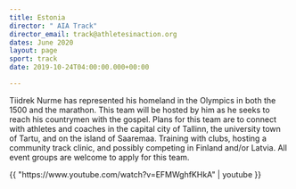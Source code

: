 ```yaml
---
title: Estonia
director: " AIA Track"
director_email: track@athletesinaction.org
dates: June 2020
layout: page
sport: track
date: 2019-10-24T04:00:00.000+00:00

---
```

Tiidrek Nurme has represented his homeland in the Olympics in both the 1500 and the marathon. This team will be hosted by him as he seeks to reach his countrymen with the gospel. Plans for this team are to connect with athletes and coaches in the capital city of Tallinn, the university town of Tartu, and on the island of Saaremaa. Training with clubs, hosting a community track clinic, and possibly competing in Finland and/or Latvia. All event groups are welcome to apply for this team.

<div class="videowrapper">
    {{ "https://www.youtube.com/watch?v=EFMWghfKHkA" | youtube }}
</div>